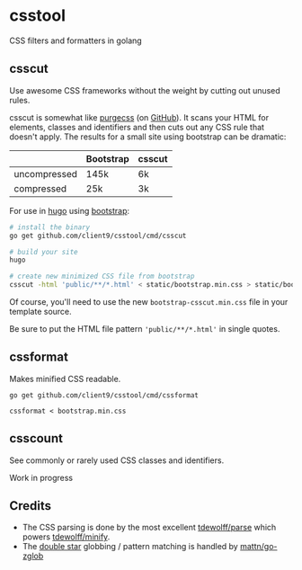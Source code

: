 # csstool
CSS filters and formatters in golang

## csscut 

Use awesome CSS frameworks without the weight by cutting out unused rules.

csscut is somewhat like [purgecss](https://www.purgecss.com) (on [GitHub](https://github.com/FullHuman/purgecss)).  It scans your HTML for elements, classes and identifiers and then cuts out any CSS rule that doesn't apply.   The results for a small site using bootstrap can be dramatic:

|                | Bootstrap | csscut |
|----------------|-----------|--------|
| uncompressed   |   145k    |   6k   |
| compressed     |    25k    |   3k   |


For use in [hugo](https://gohugo.io) using [bootstrap](https://getbootstrap.com):

```bash
# install the binary
go get github.com/client9/csstool/cmd/csscut

# build your site
hugo

# create new minimized CSS file from bootstrap
csscut -html 'public/**/*.html' < static/bootstrap.min.css > static/bootstrap-csscut.min.css
```

Of course, you'll need to use the new `bootstrap-csscut.min.css` file in your template source.

Be sure to put the HTML file pattern `'public/**/*.html'` in single quotes.

## cssformat 

Makes minified CSS readable.

```
go get github.com/client9/csstool/cmd/cssformat

cssformat < bootstrap.min.css
```

## csscount

See commonly or rarely used CSS classes and identifiers.

Work in progress

## Credits

* The CSS parsing is done by the most excellent [tdewolff/parse](https://github.com/tdewolff/parse) which powers [tdewolff/minify](https://github.com/tdewolff/minify).
* The [double star](https://www.client9.com/golang-globs-and-the--double-star-glob-operator/) globbing / pattern matching is handled by [mattn/go-zglob](https://github.com/mattn/go-zglob)

